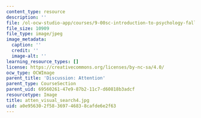 ```yaml
---
content_type: resource
description: ''
file: /ol-ocw-studio-app/courses/9-00sc-introduction-to-psychology-fall-2011/a0e956302f58369746838cafde6e2f63_atten_visual_search4.jpg
file_size: 10909
file_type: image/jpeg
image_metadata:
  caption: ''
  credit: ''
  image-alt: ''
learning_resource_types: []
license: https://creativecommons.org/licenses/by-nc-sa/4.0/
ocw_type: OCWImage
parent_title: 'Discussion: Attention'
parent_type: CourseSection
parent_uid: 69560261-47e9-87b2-11c7-d60818b3adcf
resourcetype: Image
title: atten_visual_search4.jpg
uid: a0e95630-2f58-3697-4683-8cafde6e2f63
---
```

